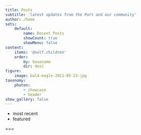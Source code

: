 ```yaml
---
title: Posts
subtitle: 'latest updates from the Port and our community'
author: /home
sets:
    default:
        name: Recent Posts
        showCount: true
        showMenu: false
content:
    items: '@self.children'
    order:
        by: basename
        dir: desc
figure:
    image: bald-eagle-2011-05-23-jpg
taxonomy:
    photon:
        - showcase
        - header
show_gallery: false
---
```


- most recent
- featured

===


